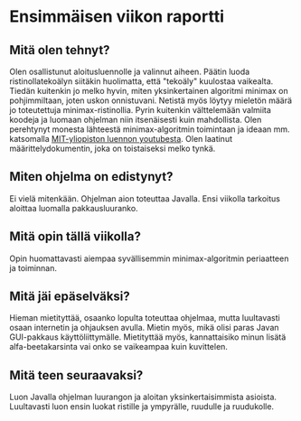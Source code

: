# Ensimmäisen viikon raportti

## Mitä olen tehnyt?

Olen osallistunut aloitusluennolle ja valinnut aiheen. Päätin luoda ristinollatekoälyn siitäkin huolimatta, että "tekoäly" kuulostaa vaikealta.
Tiedän kuitenkin jo melko hyvin, miten yksinkertainen algoritmi minimax on pohjimmiltaan, joten uskon onnistuvani. 
Netistä myös löytyy mieletön määrä jo toteutettuja minimax-ristinollia. 
Pyrin kuitenkin välttelemään valmiita koodeja ja luomaan ohjelman niin itsenäisesti kuin mahdollista. 
Olen perehtynyt monesta lähteestä minimax-algoritmin toimintaan ja ideaan mm. katsomalla [MIT-yliopiston luennon youtubesta](https://www.youtube.com/watch?v=STjW3eH0Cik).
Olen laatinut määrittelydokumentin, joka on toistaiseksi melko tynkä. 

## Miten ohjelma on edistynyt?

Ei vielä mitenkään. Ohjelman aion toteuttaa Javalla. Ensi viikolla tarkoitus aloittaa luomalla pakkausluuranko. 

## Mitä opin tällä viikolla?

Opin huomattavasti aiempaa syvällisemmin minimax-algoritmin periaatteen ja toiminnan. 

## Mitä jäi epäselväksi?

Hieman mietityttää, osaanko lopulta toteuttaa ohjelmaa, mutta luultavasti osaan internetin ja ohjauksen avulla. 
Mietin myös, mikä olisi paras Javan GUI-pakkaus käyttöliittymälle. 
Mietityttää myös, kannattaisiko minun lisätä alfa-beetakarsinta vai onko se vaikeampaa kuin kuvittelen.

## Mitä teen seuraavaksi?

Luon Javalla ohjelman luurangon ja aloitan yksinkertaisimmista asioista. Luultavasti luon ensin luokat ristille ja ympyrälle, ruudulle ja ruudukolle.
